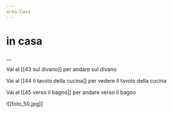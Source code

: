 ```yaml
---
area:Casa
---
```

# in casa
__

Vai al [[43 sul divano]] per andare sul divano

Vai al [[44 il tavolo della cucina]] per vedere il tavolo della cucina

Vai al [[45 verso il bagno]] per andare verso il bagno

![[foto_50.jpg]]